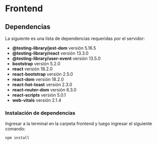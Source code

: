 # Frontend

## Dependencias

La siguiente es una lista de dependencias requeridas por el servidor:

- **@testing-library/jest-dom** versión 5.16.5
- **@testing-library/react** versión 13.3.0
- **@testing-library/user-event** versión 13.5.0
- **bootstrap** versión 5.2.0
- **react** versión 18.2.0
- **react-bootstrap** versión 2.5.0
- **react-dom** versión 18.2.0
- **react-hot-toast** versión 2.3.0
- **react-router-dom** versión 6.3.0
- **react-scripts** versión 5.0.1
- **web-vitals** versión 2.1.4

### Instalación de dependencias

Ingresar a la terminal en la carpeta frontend y luego ingresar el siguiente comando:

```bash
npm install
```
